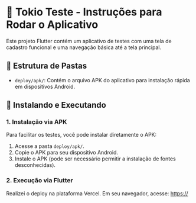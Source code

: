 # 🧪 Tokio Teste - Instruções para Rodar o Aplicativo

Este projeto Flutter contém um aplicativo de testes com uma tela de cadastro funcional e uma navegação básica até a tela principal.

## 📁 Estrutura de Pastas

- `deploy/apk/`: Contém o arquivo APK do aplicativo para instalação rápida em dispositivos Android.

## 📲 Instalando e Executando

### 1. Instalação via APK
Para facilitar os testes, você pode instalar diretamente o APK:

1. Acesse a pasta `deploy/apk/`.
2. Copie o APK para seu dispositivo Android.
3. Instale o APK (pode ser necessário permitir a instalação de fontes desconhecidas).

### 2. Execução via Flutter
Realizei o deploy na plataforma Vercel.
Em seu navegador, acesse: [https://](https://tokio-teste.vercel.app/)
